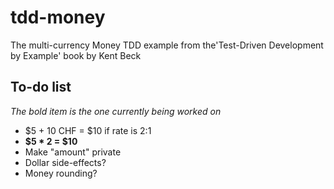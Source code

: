 # tdd-money
The multi-currency Money TDD example from the'Test-Driven Development by Example' book by Kent Beck

## To-do list

*The bold item is the one currently being worked on*

* $5 + 10 CHF = $10 if rate is 2:1
* **$5 * 2 = $10**
* Make "amount" private
* Dollar side-effects?
* Money rounding?